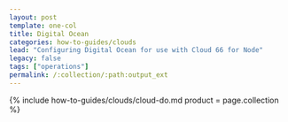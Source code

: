 ```yaml
---
layout: post
template: one-col
title: Digital Ocean
categories: how-to-guides/clouds
lead: "Configuring Digital Ocean for use with Cloud 66 for Node"
legacy: false
tags: ["operations"]
permalink: /:collection/:path:output_ext
---
```



{% include how-to-guides/clouds/cloud-do.md  product = page.collection %}
